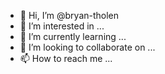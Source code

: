 - 👋 Hi, I’m @bryan-tholen
- 👀 I’m interested in ...
- 🌱 I’m currently learning ...
- 💞️ I’m looking to collaborate on ...
- 📫 How to reach me ...

<!---
bryan-tholen/bryan-tholen is a ✨ special ✨ repository because its `README.md` (this file) appears on your GitHub profile.
You can click the Preview link to take a look at your changes.
--->
